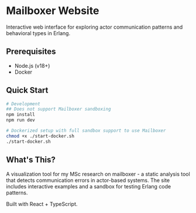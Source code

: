 # Mailboxer Website

Interactive web interface for exploring actor communication patterns and behavioral types in Erlang.

## Prerequisites

- Node.js (v18+)
- Docker

## Quick Start

```bash
# Development
## Does not support Mailboxer sandboxing
npm install
npm run dev

# Dockerized setup with full sandbox support to use Mailboxer
chmod +x ./start-docker.sh
./start-docker.sh
```

## What's This?

A visualization tool for my MSc research on mailboxer - a static analysis tool that detects communication errors in actor-based systems. The site includes interactive examples and a sandbox for testing Erlang code patterns.

Built with React + TypeScript.
